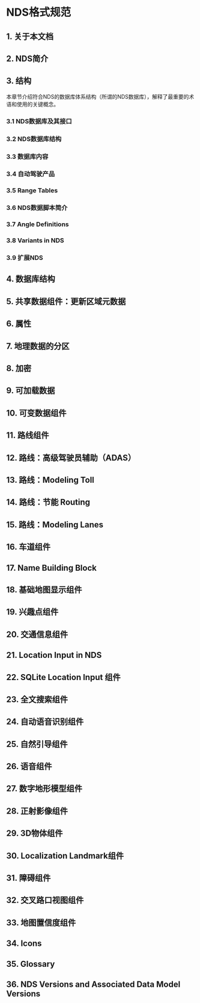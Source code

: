 # NDS格式规范
## 1. 关于本文档
## 2. NDS简介
## 3. 结构
本章节介绍符合NDS的数据库体系结构（所谓的NDS数据库），解释了最重要的术语和使用的关键概念。
### 3.1 NDS数据库及其接口
### 3.2 NDS数据库结构

### 3.3 数据库内容
### 3.4 自动驾驶产品
### 3.5 Range Tables
### 3.6 NDS数据脚本简介
### 3.7 Angle Definitions
### 3.8 Variants in NDS
### 3.9 扩展NDS
## 4. 数据库结构
## 5. 共享数据组件：更新区域元数据
## 6. 属性
## 7. 地理数据的分区
## 8. 加密
## 9. 可加载数据
## 10. 可变数据组件
## 11. 路线组件
## 12. 路线：高级驾驶员辅助（ADAS）
## 13. 路线：Modeling Toll
## 14. 路线：节能 Routing
## 15. 路线：Modeling Lanes
## 16. 车道组件
## 17. Name Building Block
## 18. 基础地图显示组件
## 19. 兴趣点组件
## 20. 交通信息组件
## 21. Location Input in NDS
## 22. SQLite Location Input 组件
## 23. 全文搜索组件
## 24. 自动语音识别组件
## 25. 自然引导组件
## 26. 语音组件
## 27. 数字地形模型组件
## 28. 正射影像组件
## 29. 3D物体组件
## 30. Localization Landmark组件
## 31. 障碍组件
## 32. 交叉路口视图组件
## 33. 地图置信度组件
## 34. Icons
## 35. Glossary
## 36. NDS Versions and Associated Data Model Versions
